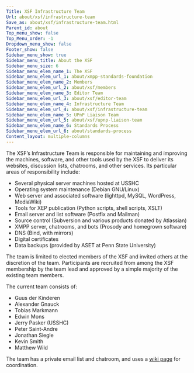 ```yaml
---
Title: XSF Infrastructure Team
Url: about/xsf/infrastructure-team
Save_as: about/xsf/infrastructure-team.html
Parent_id: about
Top_menu_show: false
Top_Menu_order: -1
Dropdown_menu_show: false
Footer_show: false
Sidebar_menu_show: true
Sidebar_menu_title: About the XSF
Sidebar_menu_size: 6
Sidebar_menu_elem_name_1: The XSF
Sidebar_menu_elem_url_1: about/xmpp-standards-foundation
Sidebar_menu_elem_name_2: Members
Sidebar_menu_elem_url_2: about/xsf/members
Sidebar_menu_elem_name_3: Editor Team
Sidebar_menu_elem_url_3: about/xsf/editor-team
Sidebar_menu_elem_name_4: Infrastructure Team
Sidebar_menu_elem_url_4: about/xsf/infrastructure-team
Sidebar_menu_elem_name_5: UPnP Liaison Team
Sidebar_menu_elem_url_5: about/xsf/upnp-liaison-team
Sidebar_menu_elem_name_6: Standards Process
Sidebar_menu_elem_url_6: about/standards-process
Content_layout: multiple-columns
---
```


The XSF’s Infrastructure Team is responsible for maintaining and improving the machines, software, and other tools used by the XSF to deliver its websites, discussion lists, chatrooms, and other services. Its particular areas of responsibility include:

- Several physical server machines hosted at USSHC
- Operating system maintenance (Debian GNU/Linux)
- Web server and associated software (lighttpd, MySQL, WordPress, MediaWiki)
- Tools for XEP publication (Python scripts, shell scripts, XSLT)
- Email server and list software (Postfix and Mailman)
- Source control (Subversion and various products donated by Atlassian)
- XMPP server, chatrooms, and bots (Prosody and homegrown software)
- DNS (Bind, with mirrors)
- Digital certificates
- Data backups (provided by ASET at Penn State University)

The team is limited to elected members of the XSF and invited others at the discretion of the team. Participants are recruited from among the XSF membership by the team lead and approved by a simple majority of the existing team members.

The current team consists of:

- Guus der Kinderen
- Alexander Gnauck
- Tobias Markmann
- Edwin Mons
- Jerry Pasker (USSHC)
- Peter Saint-Andre
- Jonathan Siegle
- Kevin Smith
- Matthew Wild

The team has a private email list and chatroom, and uses a [wiki page](http://wiki.xmpp.org/web/XSF_Infrastructure) for coordination.